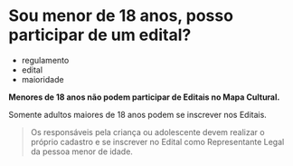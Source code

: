 # Sou menor de 18 anos, posso participar de um edital?

- regulamento
- edital
- maioridade

**Menores de 18 anos não podem participar de Editais no Mapa Cultural.**

Somente adultos maiores de 18 anos podem se inscrever nos Editais. 

> Os responsáveis pela criança ou adolescente devem realizar o próprio cadastro e se inscrever no Edital como Representante Legal da pessoa menor de idade.